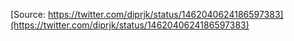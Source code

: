 [Source: https://twitter.com/diprjk/status/1462040624186597383](https://twitter.com/diprjk/status/1462040624186597383)